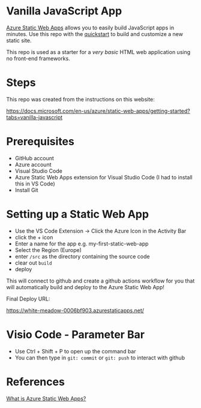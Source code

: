 # Vanilla JavaScript App


[Azure Static Web Apps](https://docs.microsoft.com/azure/static-web-apps/overview) allows you to easily build JavaScript apps in minutes. Use this repo with the [quickstart](https://docs.microsoft.com/azure/static-web-apps/getting-started?tabs=vanilla-javascript) to build and customize a new static site.

This repo is used as a starter for a _very basic_ HTML web application using no front-end frameworks.

# Steps

This repo was created from the instructions on this website:

https://docs.microsoft.com/en-us/azure/static-web-apps/getting-started?tabs=vanilla-javascript

# Prerequisites

- GitHub account
- Azure account
- Visual Studio Code
- Azure Static Web Apps extension for Visual Studio Code  (I had to install this in VS Code)
- Install Git

# Setting up a Static Web App

- Use the VS Code Extension -> Click the Azure Icon in the Activity Bar 
- click the + icon
- Enter a name for the app e.g. my-first-static-web-app
- Select the Region (Europe)
- enter ```/src``` as the directory containing the source code
- clear out ```build```
- deploy

This will connect to github and create a github actions workflow for you that will automatically build and deploy to the Azure Static Web App!

Final Deploy URL:

https://white-meadow-0006bf903.azurestaticapps.net/

# Visio Code - Parameter Bar

- Use Ctrl + Shift + P to open up the command bar
- You can then type in ```git: commit``` or ```git: push``` to interact with github

# References

[What is Azure Static Web Apps?](https://docs.microsoft.com/en-us/azure/static-web-apps/overview)